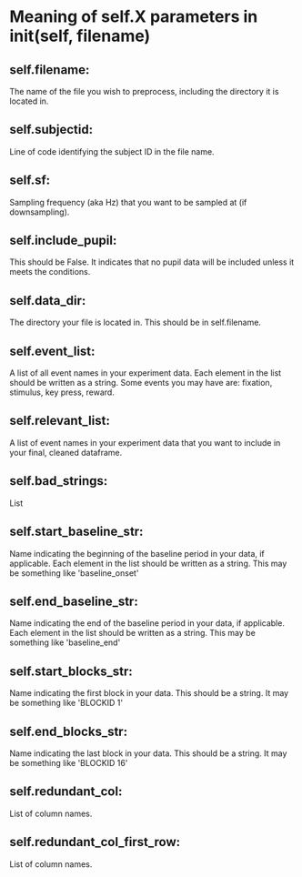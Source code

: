 # Meaning of self.X parameters in __init__(self, filename)

## self.filename:
The name of the file you wish to preprocess, including the directory it is located in.

## self.subjectid:
Line of code identifying the subject ID in the file name.

## self.sf:
Sampling frequency (aka Hz) that you want to be sampled at (if downsampling).

## self.include_pupil:
This should be False. It indicates that no pupil data will be included unless it meets the conditions.

## self.data_dir:
The directory your file is located in. This should be in self.filename.

## self.event_list:
A list of all event names in your experiment data. Each element in the list should be written as a string. Some events you may have are: fixation, stimulus, key press, reward.

## self.relevant_list:
A list of event names in your experiment data that you want to include in your final, cleaned dataframe.

## self.bad_strings:
List
  
## self.start_baseline_str:
Name indicating the beginning of the baseline period in your data, if applicable. Each element in the list should be written as a string. This may be something like 'baseline_onset'

## self.end_baseline_str:
Name indicating the end of the baseline period in your data, if applicable. Each element in the list should be written as a string. This may be something like 'baseline_end'

## self.start_blocks_str:
Name indicating the first block in your data. This should be a string. It may be something like 'BLOCKID 1'

## self.end_blocks_str:
Name indicating the last block in your data. This should be a string. It may be something like 'BLOCKID 16'

## self.redundant_col:
List of column names. 

## self.redundant_col_first_row:
List of column names.